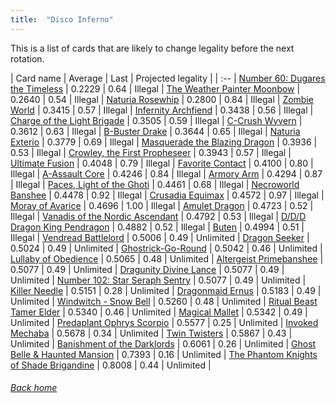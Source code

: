 ```yaml
---
title:  "Disco Inferno"
---
```


This is a list of cards that are likely to change legality before the next rotation.

| Card name | Average | Last | Projected legality |
| :-- |
[Number 60: Dugares the Timeless](https://db.ygoprodeck.com/card/?search=Number%2060:%20Dugares%20the%20Timeless) | 0.2229 | 0.64 | Illegal |
[The Weather Painter Moonbow](https://db.ygoprodeck.com/card/?search=The%20Weather%20Painter%20Moonbow) | 0.2640 | 0.54 | Illegal |
[Naturia Rosewhip](https://db.ygoprodeck.com/card/?search=Naturia%20Rosewhip) | 0.2800 | 0.84 | Illegal |
[Zombie World](https://db.ygoprodeck.com/card/?search=Zombie%20World) | 0.3415 | 0.57 | Illegal |
[Infernity Archfiend](https://db.ygoprodeck.com/card/?search=Infernity%20Archfiend) | 0.3438 | 0.56 | Illegal |
[Charge of the Light Brigade](https://db.ygoprodeck.com/card/?search=Charge%20of%20the%20Light%20Brigade) | 0.3505 | 0.59 | Illegal |
[C-Crush Wyvern](https://db.ygoprodeck.com/card/?search=C-Crush%20Wyvern) | 0.3612 | 0.63 | Illegal |
[B-Buster Drake](https://db.ygoprodeck.com/card/?search=B-Buster%20Drake) | 0.3644 | 0.65 | Illegal |
[Naturia Exterio](https://db.ygoprodeck.com/card/?search=Naturia%20Exterio) | 0.3779 | 0.69 | Illegal |
[Masquerade the Blazing Dragon](https://db.ygoprodeck.com/card/?search=Masquerade%20the%20Blazing%20Dragon) | 0.3936 | 0.53 | Illegal |
[Crowley, the First Propheseer](https://db.ygoprodeck.com/card/?search=Crowley,%20the%20First%20Propheseer) | 0.3943 | 0.57 | Illegal |
[Ultimate Fusion](https://db.ygoprodeck.com/card/?search=Ultimate%20Fusion) | 0.4048 | 0.79 | Illegal |
[Favorite Contact](https://db.ygoprodeck.com/card/?search=Favorite%20Contact) | 0.4100 | 0.80 | Illegal |
[A-Assault Core](https://db.ygoprodeck.com/card/?search=A-Assault%20Core) | 0.4246 | 0.84 | Illegal |
[Armory Arm](https://db.ygoprodeck.com/card/?search=Armory%20Arm) | 0.4294 | 0.87 | Illegal |
[Paces, Light of the Ghoti](https://db.ygoprodeck.com/card/?search=Paces,%20Light%20of%20the%20Ghoti) | 0.4461 | 0.68 | Illegal |
[Necroworld Banshee](https://db.ygoprodeck.com/card/?search=Necroworld%20Banshee) | 0.4478 | 0.92 | Illegal |
[Crusadia Equimax](https://db.ygoprodeck.com/card/?search=Crusadia%20Equimax) | 0.4572 | 0.97 | Illegal |
[Moray of Avarice](https://db.ygoprodeck.com/card/?search=Moray%20of%20Avarice) | 0.4696 | 1.00 | Illegal |
[Amulet Dragon](https://db.ygoprodeck.com/card/?search=Amulet%20Dragon) | 0.4723 | 0.52 | Illegal |
[Vanadis of the Nordic Ascendant](https://db.ygoprodeck.com/card/?search=Vanadis%20of%20the%20Nordic%20Ascendant) | 0.4792 | 0.53 | Illegal |
[D/D/D Dragon King Pendragon](https://db.ygoprodeck.com/card/?search=D/D/D%20Dragon%20King%20Pendragon) | 0.4882 | 0.52 | Illegal |
[Buten](https://db.ygoprodeck.com/card/?search=Buten) | 0.4994 | 0.51 | Illegal |
[Vendread Battlelord](https://db.ygoprodeck.com/card/?search=Vendread%20Battlelord) | 0.5006 | 0.49 | Unlimited |
[Dragon Seeker](https://db.ygoprodeck.com/card/?search=Dragon%20Seeker) | 0.5024 | 0.49 | Unlimited |
[Ghostrick-Go-Round](https://db.ygoprodeck.com/card/?search=Ghostrick-Go-Round) | 0.5042 | 0.46 | Unlimited |
[Lullaby of Obedience](https://db.ygoprodeck.com/card/?search=Lullaby%20of%20Obedience) | 0.5065 | 0.48 | Unlimited |
[Altergeist Primebanshee](https://db.ygoprodeck.com/card/?search=Altergeist%20Primebanshee) | 0.5077 | 0.49 | Unlimited |
[Dragunity Divine Lance](https://db.ygoprodeck.com/card/?search=Dragunity%20Divine%20Lance) | 0.5077 | 0.49 | Unlimited |
[Number 102: Star Seraph Sentry](https://db.ygoprodeck.com/card/?search=Number%20102:%20Star%20Seraph%20Sentry) | 0.5077 | 0.49 | Unlimited |
[Killer Needle](https://db.ygoprodeck.com/card/?search=Killer%20Needle) | 0.5151 | 0.28 | Unlimited |
[Dragonmaid Ernus](https://db.ygoprodeck.com/card/?search=Dragonmaid%20Ernus) | 0.5183 | 0.49 | Unlimited |
[Windwitch - Snow Bell](https://db.ygoprodeck.com/card/?search=Windwitch%20-%20Snow%20Bell) | 0.5260 | 0.48 | Unlimited |
[Ritual Beast Tamer Elder](https://db.ygoprodeck.com/card/?search=Ritual%20Beast%20Tamer%20Elder) | 0.5340 | 0.46 | Unlimited |
[Magical Mallet](https://db.ygoprodeck.com/card/?search=Magical%20Mallet) | 0.5342 | 0.49 | Unlimited |
[Predaplant Ophrys Scorpio](https://db.ygoprodeck.com/card/?search=Predaplant%20Ophrys%20Scorpio) | 0.5577 | 0.25 | Unlimited |
[Invoked Mechaba](https://db.ygoprodeck.com/card/?search=Invoked%20Mechaba) | 0.5678 | 0.34 | Unlimited |
[Twin Twisters](https://db.ygoprodeck.com/card/?search=Twin%20Twisters) | 0.5867 | 0.43 | Unlimited |
[Banishment of the Darklords](https://db.ygoprodeck.com/card/?search=Banishment%20of%20the%20Darklords) | 0.6061 | 0.26 | Unlimited |
[Ghost Belle & Haunted Mansion](https://db.ygoprodeck.com/card/?search=Ghost%20Belle%20%26%20Haunted%20Mansion) | 0.7393 | 0.16 | Unlimited |
[The Phantom Knights of Shade Brigandine](https://db.ygoprodeck.com/card/?search=The%20Phantom%20Knights%20of%20Shade%20Brigandine) | 0.8008 | 0.44 | Unlimited |

###### [Back home](index)